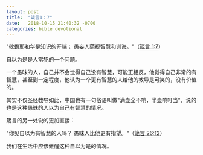 ```yaml
---
layout: post
title:  "箴言1：7"
date:   2018-10-15 21:40:32 -0700
categories: bible devotional
---
```


"敬畏耶和华是知识的开端； 愚妄人藐视智慧和训诲。"（‭‭[箴言‬ ‭1:7](http://bible.com/48/pro.1.7.cunpss-神)‬）


自以为是是人常犯的一个问题。

一个愚昧的人，自己并不会觉得自己没有智慧，可能正相反，他觉得自己非常的有智慧，甚至到一定程度，他认为一个更有智慧的人给他的教导是可笑的，没有价值的。

其实不仅圣经教导如此，中国也有一句俗语叫做"满壶全不响，半壶响叮当"，说的也是这种愚昧的人以为自己有智慧的情况。

箴言的另一处说的更加直接：

"你见自以为有智慧的人吗？ 愚昧人比他更有指望。"（[‭‭箴言‬ ‭26:12‬](http://bible.com/48/pro.26.12.cunpss-神)）

我们在生活中应该儆醒这种自以为是的情况。